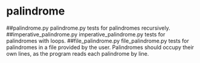 # palindrome

##palindrome.py
palindrome.py tests for palindromes recursively.
##imperative_palindrome.py
imperative_palindrome.py tests for palindromes with loops.
##file_palindrome.py
file_palindrome.py tests for palindromes in a file provided by the user. Palindromes should occupy their own lines, as the program reads each palindrome by line.
